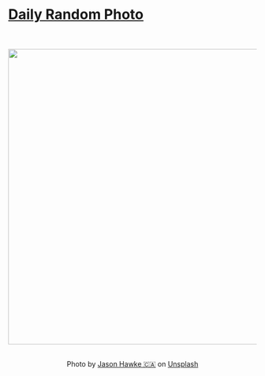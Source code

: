 # [Daily Random Photo](https://www.dailyrandomphoto.com/)

<div align="center">
  <br>
  <br>
  <a href="https://www.dailyrandomphoto.com/p/2022/2022-11-28/"><img src="https://images.unsplash.com/photo-1669408496224-01f88ea58b9b?crop=entropy&cs=tinysrgb&fit=max&fm=jpg&ixid=Mnw3NzUwOHwwfDF8cmFuZG9tfHx8fHx8fHx8MTY2OTU5NTUyOQ&ixlib=rb-4.0.3&q=80&w=1080" width="600px"></a>
  <br>
  <br>
  <p class="has-text-grey">Photo by <a href="https://unsplash.com/@jfhawke?utm_source=Daily%20Random%20Photo&amp;utm_medium=referral" target="_blank" rel="noopener noreferrer">Jason Hawke 🇨🇦</a> on <a href="https://unsplash.com/photos/gduUBwIc4j4?utm_source=Daily%20Random%20Photo&amp;utm_medium=referral" target="_blank" rel="noopener noreferrer">Unsplash</a></p>
</div>
